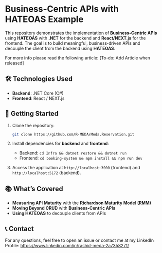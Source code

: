# Business-Centric APIs with HATEOAS Example

This repository demonstrates the implementation of **Business-Centric APIs** using **HATEOAS** with **.NET** for the backend and **React/NEXT.js** for the frontend. The goal is to build meaningful, business-driven APIs and decouple the client from the backend using **HATEOAS**.

For more info please read the following article: [To-do: Add Article when released]

## 🛠️ Technologies Used

- **Backend**: .NET Core (C#)
- **Frontend**: React / NEXT.js

## 🔧 Getting Started

1. Clone the repository:

   ```bash
   git clone https://github.com/R-MEDA/Meda.Reservation.git
   ```

2. Install dependencies for **backend** and **frontend**:

   - Backend: `cd Infra && dotnet restore && dotnet run`
   - Frontend: `cd booking-system && npm install && npm run dev`

3. Access the application at `http://localhost:3000` (frontend) and `http://localhost:5172` (backend).

## 📚 What’s Covered

- **Measuring API Maturity** with the **Richardson Maturity Model (RMM)**
- **Moving Beyond CRUD** with **Business-Centric APIs**
- **Using HATEOAS** to decouple clients from APIs

## 📞 Contact

For any questions, feel free to open an issue or contact me at my LinkedIn Profile: https://www.linkedin.com/in/rashid-meda-2a7358271/
